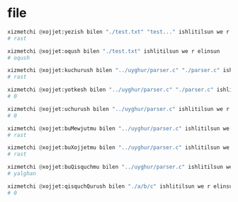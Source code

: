 # file

```python
xizmetchi @xojjet:yezish bilen "./test.txt" "test..." ishlitilsun we r elinsun
# rast
```

```python
xizmetchi @xojjet:oqush bilen "./test.txt" ishlitilsun we r elinsun
# oqush
```

```python
xizmetchi @xojjet:kuchurush bilen "../uyghur/parser.c" "./parser.c" ishlitilsun we r elinsun
# rast
```

```python
xizmetchi @xojjet:yotkesh bilen "../uyghur/parser.c" "./parser.c" ishlitilsun we r elinsun
# 0
```

```python
xizmetchi @xojjet:uchurush bilen "../uyghur/parser.c" ishlitilsun we r elinsun
# 0
```

```python
xizmetchi @xojjet:buMewjutmu bilen "../uyghur/parser.c" ishlitilsun we r elinsun
# rast
```

```python
xizmetchi @xojjet:buXojjetmu bilen "../uyghur/parser.c" ishlitilsun we r elinsun
# rast
```

```python
xizmetchi @xojjet:buQisquchmu bilen "../uyghur/parser.c" ishlitilsun we r elinsun
# yalghan
```

```python
xizmetchi @xojjet:qisquchQurush bilen "./a/b/c" ishlitilsun we r elinsun
# 0
```
